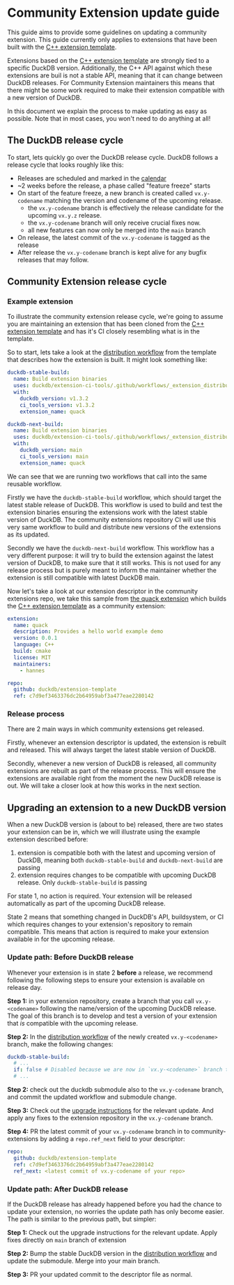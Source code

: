 # Community Extension update guide
This guide aims to provide some guidelines on updating a community extension. This guide currently only applies to extensions that have been built with the [C++ extension template](https://github.com/duckdb/extension-template).

Extensions based on the [C++ extension template](https://github.com/duckdb/extension-template) are strongly tied to a specific DuckDB version. Additionally, the C++ API against which these extensions are buil is not a stable API, meaning that it can change between DuckDB releases. For Community Extension maintainers this means that there might be some work required to make their extension compatible with a new version of DuckDB.

In this document we explain the process to make updating as easy as possible. Note that in most cases, you won't need to do anything at all!

## The DuckDB release cycle
To start, lets quickly go over the DuckDB release cycle. DuckDB follows a release cycle that looks roughly like this:
- Releases are scheduled and marked in the [calendar](https://duckdb.org/release_calendar.html)
- ~2 weeks before the release, a phase called "feature freeze" starts
- On start of the feature freeze, a new branch is created called `vx.y-codename` matching the version and codename of the upcoming release.
    - the `vx.y-codename` branch is effectively the release candidate for the upcoming `vx.y.z` release.
    - the `vx.y-codename` branch will only receive crucial fixes now.
    - all new features can now only be merged into the `main` branch
- On release, the latest commit of the `vx.y-codename` is tagged as the release
- After release the `vx.y-codename` branch is kept alive for any bugfix releases that may follow.

## Community Extension release cycle

### Example extension
To illustrate the community extension release cycle, we're going to assume you are maintaining an extension that has been cloned from the [C++ extension template](https://github.com/duckdb/extension-template) and has it's CI closely resembling what is in the template.

So to start, lets take a look at the [distribution workflow](https://github.com/duckdb/extension-template/blob/main/.github/workflows/MainDistributionPipeline.yml) from the template that describes how the extension is built. It might look something like:

```yaml
duckdb-stable-build:
  name: Build extension binaries
  uses: duckdb/extension-ci-tools/.github/workflows/_extension_distribution.yml@v1.3.2
  with:
    duckdb_version: v1.3.2
    ci_tools_version: v1.3.2
    extension_name: quack

duckdb-next-build:
  name: Build extension binaries
  uses: duckdb/extension-ci-tools/.github/workflows/_extension_distribution.yml@main
  with:
    duckdb_version: main
    ci_tools_version: main
    extension_name: quack
```

We can see that we are running two workflows that call into the same reusable workflow. 

Firstly we have the `duckdb-stable-build` workflow, which should target the latest stable release of DuckDB. This workflow is used to build and test the extension binaries ensuring the extensions work with the latest stable version of DuckDB. The community extensions repository CI will use this very same workflow to build and distribute new versions of the extensions as its updated.

Secondly we have the `duckdb-next-build` workflow. This workflow has a very different purpose: it will try to build the extension against the latest version of DuckDB, to make sure that it still works. This is not used for any release process but is purely meant to inform the maintainer whether the extension is still compatible with latest DuckDB main.

Now let's take a look at our extension descriptor in the community extensions repo, we take this sample from [the quack extension](`https://github.com/duckdb/community-extensions/blob/main/extensions/quack/description.yml`) which builds the [C++ extension template](https://github.com/duckdb/extension-template) as a community extension:

```yaml
extension:
  name: quack
  description: Provides a hello world example demo
  version: 0.0.1
  language: C++
  build: cmake
  license: MIT
  maintainers:
    - hannes

repo:
  github: duckdb/extension-template
  ref: c7d9ef3463376dc2b64959abf3a477eae2280142
```

### Release process
There are 2 main ways in which community extensions get released.

Firstly, whenever an extension descriptor is updated, the extension is rebuilt and released. This will always target the latest stable version of DuckDB.

Secondly, whenever a new version of DuckDB is released, all community extensions are rebuilt as part of the release process. This will ensure the extensions are available
right from the moment the new DuckDB release is out. We will take a closer look at how this works in the next section.

## Upgrading an extension to a new DuckDB version
When a new DuckDB version is (about to be) released, there are two states your extension can be in, which we will illustrate using the example extension described before:
1. extension is compatible both with the latest and upcoming version of DuckDB, meaning both `duckdb-stable-build` and `duckdb-next-build` are passing
2. extension requires changes to be compatible with upcoming DuckDB release. Only `duckdb-stable-build` is passing

For state 1, no action is required. Your extension will be released automatically as part of the upcoming DuckDB release.

State 2 means that something changed in DuckDB's API, buildsystem, or CI which requires changes to your extension's repository to remain compatible. This means that action is required to make your extension available in for the upcoming release.

### Update path: Before DuckDB release 
Whenever your extension is in state 2 **before** a release, we recommend following the following steps to ensure your extension is available on release day.

**Step 1:** in your extension repository, create a branch that you call `vx.y-<codename>` following the name/version of the upcoming DuckDB release. The goal of this branch is to develop and test a version of your extension that *is* compatible with the upcoming release.

**Step 2:** In the [distribution workflow](https://github.com/duckdb/extension-template/blob/main/.github/workflows/MainDistributionPipeline.yml) of the newly created `vx.y-<codename>` branch, make the following changes: 

```yaml
duckdb-stable-build:
  # ...
  if: false # Disabled because we are now in `vx.y-<codename>` branch that will be incompatible with latest stable release
  # ...
```

**Step 2:** check out the duckdb submodule also to the `vx.y-codename` branch, and commit the updated workflow and submodule change.

**Step 3:** Check out the [upgrade instructions](https://github.com/duckdb/community-extensions/blob/main/UPGRADING.md) for the relevant update. And apply any fixes to the extension repository in the `vx.y-codename` branch.

**Step 4:** PR the latest commit of your `vx.y-codename` branch in to community-extensions by adding a `repo.ref_next` field to your descriptor:

```yaml
repo:
  github: duckdb/extension-template
  ref: c7d9ef3463376dc2b64959abf3a477eae2280142
  ref_next: <latest commit of vx.y-codename of your repo>
```

### Update path: After DuckDB release
If the DuckDB release has already happened before you had the chance to update your extension, no worries the update path has only become easier. The path is similar to the previous path, but simpler:

**Step 1:** Check out the upgrade instructions for the relevant update. Apply fixes directly on `main` branch of extension

**Step 2:** Bump the stable DuckDB version in the [distribution workflow](https://github.com/duckdb/extension-template/blob/main/.github/workflows/MainDistributionPipeline.yml) and update the submodule. Merge into your main branch.

**Step 3:** PR your updated commit to the descriptor file as normal.